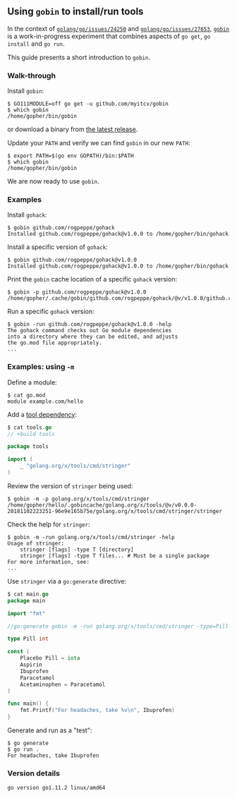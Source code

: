 <!-- __JSON: gobin -m -run myitcv.io/cmd/egrunner script.sh # LONG ONLINE

## Using `gobin` to install/run tools

In the context of [`golang/go/issues/24250`](https://github.com/golang/go/issues/24250) and
[`golang/go/issues/27653`](https://github.com/golang/go/issues/27653), [`gobin`](https://github.com/myitcv/gobin) is a
work-in-progress experiment that combines aspects of `go get`, `go install` and `go run`.

This guide presents a short introduction to `gobin`.

### Walk-through

Install `gobin`:

```
{{PrintBlock "get" -}}
```

or download a binary from [the latest release](https://github.com/myitcv/gobin/releases).

Update your `PATH` and verify we can find `gobin` in our new `PATH`:

```
{{PrintBlock "fix path" -}}
```

We are now ready to use `gobin`.

### Examples

Install `gohack`:

```
{{PrintBlock "gohack" -}}
```

Install a specific version of `gohack`:

```
{{PrintBlock "gohack v1.0.0" -}}
```

Print the `gobin` cache location of a specific `gohack` version:

```
{{PrintBlock "gohack print" -}}
```

Run a specific `gohack` version:

```
{{PrintBlock "gohack run" | lineEllipsis 4 -}}
```

### Examples: using `-m`

Define a module:

```
{{PrintBlockOut "module" -}}
```

Add a [tool dependency](https://github.com/go-modules-by-example/index/blob/master/010_tools/README.md):

```go
{{PrintBlockOut "tools" -}}
```

Review the version of `stringer` being used:

```
{{PrintBlock "tools version" -}}
```

Check the help for `stringer`:

```
{{PrintBlock "stringer help" | lineEllipsis 5 -}}
```

Use `stringer` via a `go:generate` directive:

```go
{{PrintBlockOut "use in go generate" -}}
```

Generate and run as a "test":

```
{{PrintBlock "go generate and run" -}}
```

### Version details

```
{{PrintBlockOut "version details" -}}
```

-->

## Using `gobin` to install/run tools

In the context of [`golang/go/issues/24250`](https://github.com/golang/go/issues/24250) and
[`golang/go/issues/27653`](https://github.com/golang/go/issues/27653), [`gobin`](https://github.com/myitcv/gobin) is a
work-in-progress experiment that combines aspects of `go get`, `go install` and `go run`.

This guide presents a short introduction to `gobin`.

### Walk-through

Install `gobin`:

```
$ GO111MODULE=off go get -u github.com/myitcv/gobin
$ which gobin
/home/gopher/bin/gobin
```

or download a binary from [the latest release](https://github.com/myitcv/gobin/releases).

Update your `PATH` and verify we can find `gobin` in our new `PATH`:

```
$ export PATH=$(go env GOPATH)/bin:$PATH
$ which gobin
/home/gopher/bin/gobin
```

We are now ready to use `gobin`.

### Examples

Install `gohack`:

```
$ gobin github.com/rogpeppe/gohack
Installed github.com/rogpeppe/gohack@v1.0.0 to /home/gopher/bin/gohack
```

Install a specific version of `gohack`:

```
$ gobin github.com/rogpeppe/gohack@v1.0.0
Installed github.com/rogpeppe/gohack@v1.0.0 to /home/gopher/bin/gohack
```

Print the `gobin` cache location of a specific `gohack` version:

```
$ gobin -p github.com/rogpeppe/gohack@v1.0.0
/home/gopher/.cache/gobin/github.com/rogpeppe/gohack/@v/v1.0.0/github.com/rogpeppe/gohack/gohack
```

Run a specific `gohack` version:

```
$ gobin -run github.com/rogpeppe/gohack@v1.0.0 -help
The gohack command checks out Go module dependencies
into a directory where they can be edited, and adjusts
the go.mod file appropriately.
...
```

### Examples: using `-m`

Define a module:

```
$ cat go.mod
module example.com/hello
```

Add a [tool dependency](https://github.com/go-modules-by-example/index/blob/master/010_tools/README.md):

```go
$ cat tools.go
// +build tools

package tools

import (
	_ "golang.org/x/tools/cmd/stringer"
)
```

Review the version of `stringer` being used:

```
$ gobin -m -p golang.org/x/tools/cmd/stringer
/home/gopher/hello/.gobincache/golang.org/x/tools/@v/v0.0.0-20181102223251-96e9e165b75e/golang.org/x/tools/cmd/stringer/stringer
```

Check the help for `stringer`:

```
$ gobin -m -run golang.org/x/tools/cmd/stringer -help
Usage of stringer:
	stringer [flags] -type T [directory]
	stringer [flags] -type T files... # Must be a single package
For more information, see:
...
```

Use `stringer` via a `go:generate` directive:

```go
$ cat main.go
package main

import "fmt"

//go:generate gobin -m -run golang.org/x/tools/cmd/stringer -type=Pill

type Pill int

const (
	Placebo Pill = iota
	Aspirin
	Ibuprofen
	Paracetamol
	Acetaminophen = Paracetamol
)

func main() {
	fmt.Printf("For headaches, take %v\n", Ibuprofen)
}
```

Generate and run as a "test":

```
$ go generate
$ go run .
For headaches, take Ibuprofen
```

### Version details

```
go version go1.11.2 linux/amd64
```

<!-- END -->
